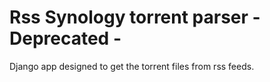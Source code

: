 # Rss Synology torrent parser - Deprecated -

Django app designed to get the torrent files from rss feeds.
